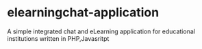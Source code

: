 # elearningchat-application
A simple integrated chat and eLearning application for educational institutions written in PHP,Javasritpt  
